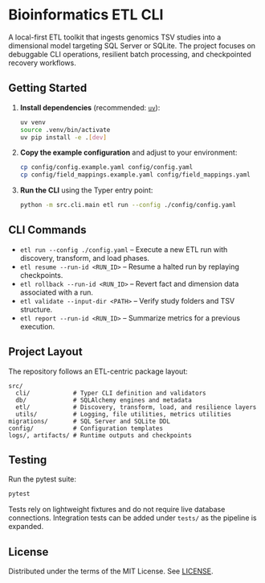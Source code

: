 # Bioinformatics ETL CLI

A local-first ETL toolkit that ingests genomics TSV studies into a dimensional model targeting SQL
Server or SQLite. The project focuses on debuggable CLI operations, resilient batch processing, and
checkpointed recovery workflows.

## Getting Started

1. **Install dependencies** (recommended: [`uv`](https://docs.astral.sh/uv/)):

   ```bash
   uv venv
   source .venv/bin/activate
   uv pip install -e .[dev]
   ```

2. **Copy the example configuration** and adjust to your environment:

   ```bash
   cp config/config.example.yaml config/config.yaml
   cp config/field_mappings.example.yaml config/field_mappings.yaml
   ```

3. **Run the CLI** using the Typer entry point:

   ```bash
   python -m src.cli.main etl run --config ./config/config.yaml
   ```

## CLI Commands

- `etl run --config ./config.yaml` – Execute a new ETL run with discovery, transform, and load
  phases.
- `etl resume --run-id <RUN_ID>` – Resume a halted run by replaying checkpoints.
- `etl rollback --run-id <RUN_ID>` – Revert fact and dimension data associated with a run.
- `etl validate --input-dir <PATH>` – Verify study folders and TSV structure.
- `etl report --run-id <RUN_ID>` – Summarize metrics for a previous execution.

## Project Layout

The repository follows an ETL-centric package layout:

```
src/
  cli/            # Typer CLI definition and validators
  db/             # SQLAlchemy engines and metadata
  etl/            # Discovery, transform, load, and resilience layers
  utils/          # Logging, file utilities, metrics utilities
migrations/       # SQL Server and SQLite DDL
config/           # Configuration templates
logs/, artifacts/ # Runtime outputs and checkpoints
```

## Testing

Run the pytest suite:

```bash
pytest
```

Tests rely on lightweight fixtures and do not require live database connections. Integration tests
can be added under `tests/` as the pipeline is expanded.

## License

Distributed under the terms of the MIT License. See [LICENSE](LICENSE).
